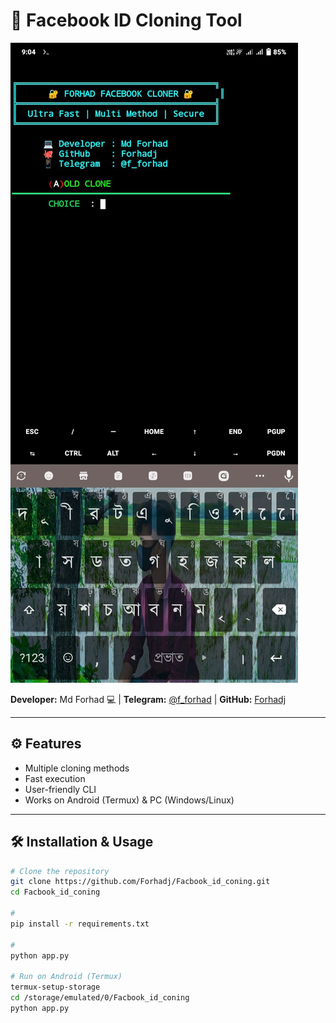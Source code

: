 # 📘 Facebook ID Cloning Tool

![Tool Screenshot](https://github.com/Forhadj/Facbook_id_coning/blob/main/IMG_20250908_090755.jpg)

**Developer:** Md Forhad 💻 | **Telegram:** [@f_forhad](https://t.me/f_forhad) | **GitHub:** [Forhadj](https://github.com/Forhadj)  

---

## ⚙️ Features
- Multiple cloning methods  
- Fast execution  
- User-friendly CLI  
- Works on Android (Termux) & PC (Windows/Linux)  

---

## 🛠️ Installation & Usage

```bash
# Clone the repository
git clone https://github.com/Forhadj/Facbook_id_coning.git
cd Facbook_id_coning

#
pip install -r requirements.txt

#
python app.py

# Run on Android (Termux)
termux-setup-storage
cd /storage/emulated/0/Facbook_id_coning
python app.py
